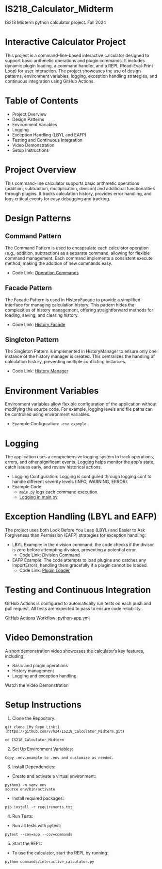 # IS218_Calculator_Midterm
IS218 Midterm python calculator project. Fall 2024

# Interactive Calculator Project
This project is a command-line-based interactive calculator designed to support basic arithmetic operations and plugin commands. It includes dynamic plugin loading, a command handler, and a REPL (Read-Eval-Print Loop) for user interaction. The project showcases the use of design patterns, environment variables, logging, exception handling strategies, and continuous integration using GitHub Actions.

# Table of Contents
* Project Overview
* Design Patterns
* Environment Variables
* Logging
* Exception Handling (LBYL and EAFP)
* Testing and Continuous Integration
* Video Demonstration
* Setup Instructions

# Project Overview
This command-line calculator supports basic arithmetic operations (addition, subtraction, multiplication, division) and additional functionalities through plugins. It tracks calculation history, provides error handling, and logs critical events for easy debugging and tracking.

# Design Patterns
## Command Pattern
The Command Pattern is used to encapsulate each calculator operation (e.g., addition, subtraction) as a separate command, allowing for flexible command management. Each command implements a consistent execute method, making the addition of new commands easy.

* Code Link: [Operation Commands](commands)

## Facade Pattern
The Facade Pattern is used in HistoryFacade to provide a simplified interface for managing calculation history. This pattern hides the complexities of history management, offering straightforward methods for loading, saving, and clearing history.

* Code Link: [History Facade](app/history_facade.py)

## Singleton Pattern
The Singleton Pattern is implemented in HistoryManager to ensure only one instance of the history manager is created. This centralizes the handling of calculation history, preventing multiple conflicting instances.

* Code Link: [History Manager](app/history_manager.py)

# Environment Variables
Environment variables allow flexible configuration of the application without modifying the source code. For example, logging levels and file paths can be controlled using environment variables.

* Example Configuration: `.env.example`

# Logging
The application uses a comprehensive logging system to track operations, errors, and other significant events. Logging helps monitor the app's state, catch issues early, and review historical actions.

* Logging Configuration: Logging is configured through logging.conf to handle different severity levels (INFO, WARNING, ERROR).
* Example Code:
    * `main.py` logs each command execution.
    * [Logging in main.py](main.py)

# Exception Handling (LBYL and EAFP)
The project uses both Look Before You Leap (LBYL) and Easier to Ask Forgiveness than Permission (EAFP) strategies for exception handling:

* LBYL Example: In the division command, the code checks if the divisor is zero before attempting division, preventing a potential error.
    * Code Link: [Division Command](commands/divide_command.py)
* EAFP Example: The code attempts to load plugins and catches any ImportErrors, handling them gracefully if a plugin cannot be loaded.
    * Code Link: [Plugin Loader](commands/interactive_calculator.py#L4)

# Testing and Continuous Integration
GitHub Actions is configured to automatically run tests on each push and pull request. All tests are expected to pass to ensure code reliability.

GitHub Actions Workflow: [python-app.yml](.github/workflows/python-app.yml)

# Video Demonstration
A short demonstration video showcases the calculator’s key features, including:

* Basic and plugin operations
* History management
* Logging and exception handling

Watch the Video Demonstration <!-- video link -->

# Setup Instructions
1. Clone the Repository:
```
git clone [My Repo Link!](https://github.com/vvh24/IS218_Calculator_Midterm.git)

cd IS218_Calculator_Midterm
```
2. Set Up Environment Variables:
```
Copy .env.example to .env and customize as needed.
```
3. Install Dependencies:
* Create and activate a virtual environment:
```
python3 -m venv env
source env/bin/activate 
```
* Install required packages:
```
pip install -r requirements.txt
```
4. Run Tests:

* Run all tests with pytest:
```
pytest --cov=app --cov=commands
```
5. Start the REPL:

* To use the calculator, start the REPL by running:
```
python commands/interactive_calculator.py
```